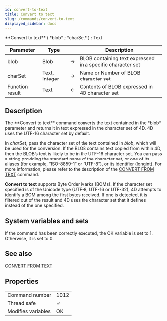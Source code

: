 ```yaml
---
id: convert-to-text
title: Convert to text
slug: /commands/convert-to-text
displayed_sidebar: docs
---
```


<!--REF #_command_.Convert to text.Syntax-->**Convert to text** ( *blob* ; *charSet* ) : Text<!-- END REF-->
<!--REF #_command_.Convert to text.Params-->
| Parameter | Type |  | Description |
| --- | --- | --- | --- |
| blob | Blob | &#8594;  | BLOB containing text expressed in a specific character set |
| charSet | Text, Integer | &#8594;  | Name or Number of BLOB character set |
| Function result | Text | &#8592; | Contents of BLOB expressed in 4D character set |

<!-- END REF-->

## Description 

<!--REF #_command_.Convert to text.Summary-->The **Convert to text** command converts the text contained in the *blob* parameter and returns it in text expressed in the character set of 4D.<!-- END REF--> 4D uses the UTF-16 character set by default.

In *charSet*, pass the character set of the text contained in *blob*, which will be used for the conversion. If the BLOB contains text copied from within 4D, then the BLOB’s text is likely to be in the UTF-16 character set. You can pass a string providing the standard name of the character set, or one of its aliases (for example, “ISO-8859-1” or “UTF-8”), or its identifier (longint). For more information, please refer to the description of the [CONVERT FROM TEXT](convert-from-text.md) command.

**Convert to text** supports Byte Order Marks (BOMs). If the character set specified is of the Unicode type (UTF-8, UTF-16 or UTF-32), 4D attempts to identify a BOM among the first bytes received. If one is detected, it is filtered out of the result and 4D uses the character set that it defines instead of the one specified.

## System variables and sets 

If the command has been correctly executed, the OK variable is set to 1\. Otherwise, it is set to 0.

## See also 

[CONVERT FROM TEXT](convert-from-text.md)  

## Properties

|  |  |
| --- | --- |
| Command number | 1012 |
| Thread safe | &check; |
| Modifies variables | OK |


